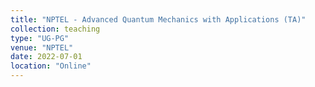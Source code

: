 ```yaml
---
title: "NPTEL - Advanced Quantum Mechanics with Applications (TA)"
collection: teaching
type: "UG-PG"
venue: "NPTEL"
date: 2022-07-01
location: "Online"
---
```

